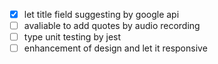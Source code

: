 - [x] let title field suggesting by google api
- [ ] avaliable to add quotes by audio recording
- [ ] type unit testing by jest
- [ ] enhancement of design and let it responsive